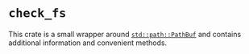 # `check_fs`

This crate is a small wrapper around [`std::path::PathBuf`](https://doc.rust-lang.org/std/path/struct.PathBuf.html) and
contains additional information and convenient methods.
